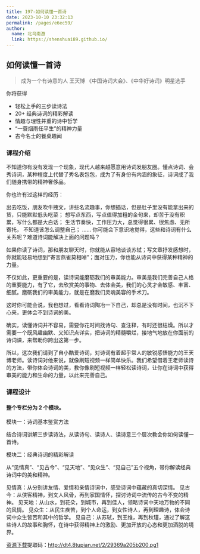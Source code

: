 ```yaml
---
title: 197-如何读懂一首诗
date: 2023-10-10 23:32:13
permalink: /pages/e6ec59/
author: 
  name: 北鸟南游
  link: https://shenshuai89.github.io/
---
```

## 如何读懂一首诗

> 成为一个有诗意的人
> 王天博  《中国诗词大会》、《中华好诗词》明星选手

你将获得

- 轻松上手的三步读诗法
- 20+ 经典诗词的精彩解读
- 情趣与理性并重的诗中哲学
- “一蓑烟雨任平生”的精神力量
- 古今名士的餐桌趣闻

### 课程介绍

不知道你有没有发现一个现象，现代人越来越愿意用诗词发朋友圈。懂点诗词、会秀诗词，某种程度上代替了秀名表包包，成为了有身份有内涵的象征，诗词成了我们随身携带的精神奢侈品。

你也许有过这样的经历：

出去吃饭，朋友吹牛拽文，讲些名流趣事，你想插话，但是肚子里没有能拿出来的货，只能默默低头吃菜；
想写点东西，写点值得加粗的金句来，却苦于没有积累，写什么都是大白话；
生活节奏快，工作压力大，总觉得很累、很焦虑、无所寄托， 不知道该怎么调整自己；
……
你可能会下意识地觉得，这些和诗词有什么关系呢？难道诗词能解决上面的问题吗？

如果你读了诗词，那和朋友聊天时，你就能从容地谈谈苏轼；写文章抒发感想时，你就能轻易地想到“寄言燕雀莫相啅”；面对压力，你也能从诗词中获得某种精神的力量。

不仅如此，更重要的是，读诗词能磨砺我们的审美能力。审美是我们完善自己人格的重要能力，有了它，去欣赏美的事物、去体会美，我们的心灵才会敏感、丰富、细腻。磨砺我们的审美能力，就是在磨我们灵魂美容的手术刀。

这时你可能会说，我也想过，看看诗词陶冶一下自己，却总是没有时间，也沉不下心来，更体会不到诗词的美。

确实，读懂诗词并不容易，需要你花时间找诗句、查注释，有时还很枯燥。所以才需要一个既风趣幽默、又知识点详实，把诗词的精髓嚼烂，接地气地放在你面前的诗词课，来帮助你跨出这第一步。

所以，这次我们请到了自小酷爱诗词，对诗词有着超乎常人的敏锐感悟能力的王天博老师。读诗词对他来说，就像刷短视频一样简单快乐。我们希望借着王老师读诗的方法，带你体会诗词的美，教你像刷短视频一样轻松读诗词，让你在诗词中获得审美的能力和生命的力量，以此来完善自己。

### 课程设计

#### 整个专栏分为 2 个模块。

模块一：诗词基本鉴赏方法

结合诗词讲解三步读诗法，从读诗句、读诗人、读诗意三个层次教会你如何读懂一首诗。

模块二：经典诗词的精彩解读

从“见情真”、“见古今”、“见天地”、“见众生”、“见自己”五个视角，带你解读经典诗词中的美和精神。

见情真：从分别讲友情、爱情和亲情诗词中，感受诗词中蕴藏的真切深情。
见古今：从侠客精神，到文人风骨，再到家国情怀，探讨诗词中流传的古今不变的精神。
见天地：从山水，到花朵，到城市，再到佳人，领略诗词中天地万物的不同的风情。
见众生：从民生疾苦，到个人命运，到女性诗人，再到理趣诗，体会诗词中众生皆苦和其中的哲学。
见自己：从苏轼，到王维，再到秋瑾，通过了解这些诗人的故事和胸怀，在诗中获得精神上的激励、更加开放的心态和更加洒脱的境界。

[资源下载](https://pan.baidu.com/s/1oXQWLXZdd0VTGtT7pYnf5g)提取码：http://dt4.8tupian.net/2/29369a205b200.pg1
